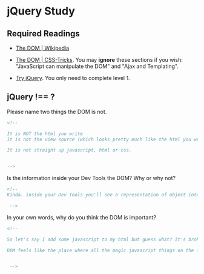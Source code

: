 # jQuery Study

## Required Readings

-   [The DOM | Wikipedia](https://en.wikipedia.org/wiki/Document_Object_Model)

-   [The DOM | CSS-Tricks](https://css-tricks.com/dom/). You may **ignore**
    these sections if you wish: "JavaScript can manipulate the DOM" and "Ajax
    and Templating".

-   [Try jQuery](http://try.jquery.com/). You only need to complete level 1.

## jQuery !== ?

Please name two things the DOM is not.

```md
<!--

It is NOT the html you write
It is not the view source (which looks pretty much like the html you write)

It is not straight up javascript, html or css.


-->
```

Is the information inside your Dev Tools the DOM? Why or why not?

```md
<!--
Kinda. inside your Dev Tools you'll see a representation of object interactions inside your html document. It sounds like it's a representation of all of those things combined.

 -->
```

In your own words, why do you think the DOM is important?

```md
<!--

So let's say I add some javascript to my html but guess what? It's broken, or wrong or just plain needs to be changed because my javscript comfort level is equivalent to how comfortable I am writing this squished on a commuter bus. Using DOM you can use your dev tool view to go in and change things on the fly in your browsers dev tools.

DOM feels like the place where all the magic javascript things on the internet happen, the middlespace between the code you're writing and what it does on your finished web page.


 -->
```
